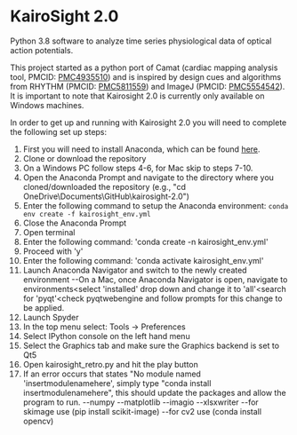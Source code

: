 # KairoSight 2.0
Python 3.8 software to analyze time series physiological data of optical action potentials.

This project started as a python port of Camat (cardiac mapping analysis tool, PMCID: [PMC4935510](https://www.ncbi.nlm.nih.gov/pmc/articles/PMC4935510/)) and is inspired by design cues and algorithms from RHYTHM (PMCID: [PMC5811559](https://www.ncbi.nlm.nih.gov/pmc/articles/PMC5811559/)) and ImageJ (PMCID: [PMC5554542](https://www.ncbi.nlm.nih.gov/pmc/articles/PMC5554542/)). It is important to note that Kairosight 2.0 is currently only available on Windows machines.
 
In order to get up and running with Kairosight 2.0 you will need to complete the following set up steps:
1. First you will need to install Anaconda, which can be found [here](https://docs.anaconda.com/anaconda/install/windows/).
2. Clone or download the repository
3. On a Windows PC follow steps 4-6, for Mac skip to steps 7-10.
4. Open the Anaconda Prompt and navigate to the directory where you cloned/downloaded the repository (e.g., "cd OneDrive\Documents\GitHub\kairosight-2.0")
5. Enter the following command to setup the Anaconda environment: `conda env create -f kairosight_env.yml`
6. Close the Anaconda Prompt
7. Open terminal
8. Enter the following command: 'conda create -n kairosight_env.yml'
9. Proceed with 'y'
10. Enter the following command: 'conda activate kairosight_env.yml'
12. Launch Anaconda Navigator and switch to the newly created environment
 --On a Mac, once Anaconda Navigator is open, navigate to environments<select 'installed' drop down and change it to 'all'<search for 'pyqt'<check pyqtwebengine and follow prompts for this change to be applied.
13. Launch Spyder
14. In the top menu select: Tools -> Preferences
15. Select IPython console on the left hand menu
16. Select the Graphics tab and make sure the Graphics backend is set to Qt5
17. Open kairosight_retro.py and hit the play button 
18. If an error occurs that states "No module named 'insertmodulenamehere', simply type "conda install insertmodulenamehere", this should update the packages and allow the program to run.
  --numpy
  --matplotlib
  --imagio
  --xlsxwriter
  --for skimage use (pip install scikit-image)
  --for cv2 use (conda install opencv) 
